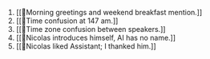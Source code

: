 1. [[🧠Morning greetings and weekend breakfast mention.]]
2. [[🧠Time confusion at 147 am.]]
3. [[🧠Time zone confusion between speakers.]]
4. [[🧠Nicolas introduces himself, AI has no name.]]
5. [[🧠Nicolas liked Assistant; I thanked him.]]
